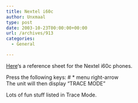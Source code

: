 ```yaml
---
title: Nextel i60c
author: Unxmaal
type: post
date: 2003-10-23T00:00:00+00:00
url: /archives/913
categories:
  - General

---
```

[Here][1]&#8216;s a reference sheet for the Nextel i60c phones.

Press the following keys: # * menu right-arrow  
The unit will then display &#8220;TRACE MODE&#8221; 

Lots of fun stuff listed in Trace Mode.

 [1]: http://nextel.com/registration/imei.shtml